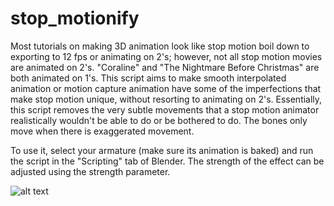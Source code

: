 # stop_motionify


Most tutorials on making 3D animation look like stop motion boil down to exporting to 12 fps or animating on 2's; however, not all stop motion movies are animated on 2's. "Coraline" and "The Nightmare Before Christmas" are both animated on 1's. This script aims to make smooth interpolated animation or motion capture animation have some of the imperfections that make stop motion unique, without resorting to animating on 2's. Essentially, this script removes the very subtle movements that a stop motion animator realistically wouldn't be able to do or be bothered to do. The bones only move when there is exaggerated movement. 

To use it, select your armature (make sure its animation is baked) and run the script in the "Scripting" tab of Blender. The strength of the effect can be adjusted using the strength parameter.

![alt text](https://github.com/emuuuuuuu/stop_motionify/blob/main/gif0001-0110_1.gif "Animation")
